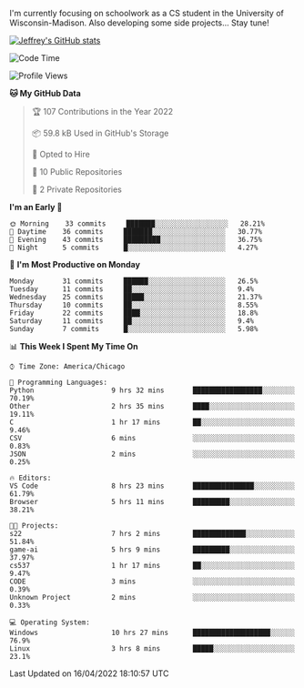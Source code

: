 

I'm currently focusing on schoolwork as a CS student in the University of Wisconsin-Madison.
Also developing some side projects...
Stay tune!

<!-- [![wakatime](https://wakatime.com/badge/user/99a12255-d5fa-4530-a56f-b1f6efe8669d.svg?style=for-the-badge)](https://wakatime.com/@99a12255-d5fa-4530-a56f-b1f6efe8669d) -->

[![Jeffrey's GitHub stats](https://github-readme-stats.vercel.app/api?username=slijeff&count_private=true&show_icons=true)](https://github.com/anuraghazra/github-readme-stats)

<!-- [![Jeffrey's wakatime stats](https://github-readme-stats.vercel.app/api/wakatime?username=slijeff&custom_title=Coding+Time+Last+Week)](https://github.com/slijeff/github-readme-stats) -->

<!-- [![Top Langs](https://github-readme-stats.vercel.app/api/top-langs/?username=slijeff&count_private=true&langs_count=8&hide=javascript&custom_title=Repo+Languages)](https://github.com/anuraghazra/github-readme-stats) -->

<!--START_SECTION:waka-->
![Code Time](http://img.shields.io/badge/Code%20Time-16%20hrs%2026%20mins-blue)

![Profile Views](http://img.shields.io/badge/Profile%20Views-230-blue)

**🐱 My GitHub Data** 

> 🏆 107 Contributions in the Year 2022
 > 
> 📦 59.8 kB Used in GitHub's Storage 
 > 
> 💼 Opted to Hire
 > 
> 📜 10 Public Repositories 
 > 
> 🔑 2 Private Repositories  
 > 
**I'm an Early 🐤** 

```text
🌞 Morning    33 commits     ███████░░░░░░░░░░░░░░░░░░   28.21% 
🌆 Daytime    36 commits     ███████░░░░░░░░░░░░░░░░░░   30.77% 
🌃 Evening    43 commits     █████████░░░░░░░░░░░░░░░░   36.75% 
🌙 Night      5 commits      █░░░░░░░░░░░░░░░░░░░░░░░░   4.27%

```
📅 **I'm Most Productive on Monday** 

```text
Monday       31 commits     ██████░░░░░░░░░░░░░░░░░░░   26.5% 
Tuesday      11 commits     ██░░░░░░░░░░░░░░░░░░░░░░░   9.4% 
Wednesday    25 commits     █████░░░░░░░░░░░░░░░░░░░░   21.37% 
Thursday     10 commits     ██░░░░░░░░░░░░░░░░░░░░░░░   8.55% 
Friday       22 commits     ████░░░░░░░░░░░░░░░░░░░░░   18.8% 
Saturday     11 commits     ██░░░░░░░░░░░░░░░░░░░░░░░   9.4% 
Sunday       7 commits      █░░░░░░░░░░░░░░░░░░░░░░░░   5.98%

```


📊 **This Week I Spent My Time On** 

```text
⌚︎ Time Zone: America/Chicago

💬 Programming Languages: 
Python                   9 hrs 32 mins       █████████████████░░░░░░░░   70.19% 
Other                    2 hrs 35 mins       ████░░░░░░░░░░░░░░░░░░░░░   19.11% 
C                        1 hr 17 mins        ██░░░░░░░░░░░░░░░░░░░░░░░   9.46% 
CSV                      6 mins              ░░░░░░░░░░░░░░░░░░░░░░░░░   0.83% 
JSON                     2 mins              ░░░░░░░░░░░░░░░░░░░░░░░░░   0.25%

🔥 Editors: 
VS Code                  8 hrs 23 mins       ███████████████░░░░░░░░░░   61.79% 
Browser                  5 hrs 11 mins       █████████░░░░░░░░░░░░░░░░   38.21%

🐱‍💻 Projects: 
s22                      7 hrs 2 mins        █████████████░░░░░░░░░░░░   51.84% 
game-ai                  5 hrs 9 mins        █████████░░░░░░░░░░░░░░░░   37.97% 
cs537                    1 hr 17 mins        ██░░░░░░░░░░░░░░░░░░░░░░░   9.47% 
CODE                     3 mins              ░░░░░░░░░░░░░░░░░░░░░░░░░   0.39% 
Unknown Project          2 mins              ░░░░░░░░░░░░░░░░░░░░░░░░░   0.33%

💻 Operating System: 
Windows                  10 hrs 27 mins      ███████████████████░░░░░░   76.9% 
Linux                    3 hrs 8 mins        █████░░░░░░░░░░░░░░░░░░░░   23.1%

```


 Last Updated on 16/04/2022 18:10:57 UTC
<!--END_SECTION:waka-->
